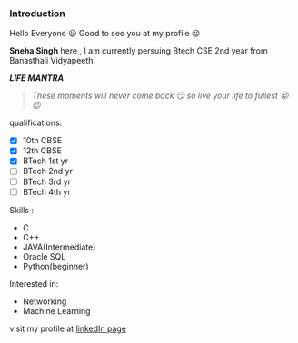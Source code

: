 ### Introduction


Hello Everyone :smiley: Good to see you at my profile :wink:

**Sneha Singh** here , I am currently persuing Btech CSE 2nd year from Banasthali Vidyapeeth.

***LIFE MANTRA***
>*These moments will never come back :smirk: so live your life to fullest :stuck_out_tongue_closed_eyes::wink:*

qualifications:
- [x] 10th CBSE
- [x] 12th CBSE
- [x] BTech 1st yr
- [ ] BTech 2nd yr
- [ ] BTech 3rd yr
- [ ] BTech 4th yr

Skills : 
- C 
- C++
- JAVA(Intermediate)
- Oracle SQL
- Python(beginner)

Interested in: 
- Networking 
- Machine Learning

visit my profile  at [linkedIn page](https://www.linkedin.com/in/sneha-singh-405958198)
